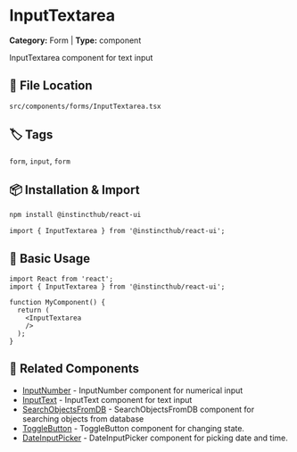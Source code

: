 # InputTextarea

**Category:** Form | **Type:** component

InputTextarea component for text input

## 📁 File Location

`src/components/forms/InputTextarea.tsx`

## 🏷️ Tags

`form`, `input`, `form`

## 📦 Installation & Import

```bash
npm install @instincthub/react-ui
```

```tsx
import { InputTextarea } from '@instincthub/react-ui';
```

## 🚀 Basic Usage

```tsx
import React from 'react';
import { InputTextarea } from '@instincthub/react-ui';

function MyComponent() {
  return (
    <InputTextarea
    />
  );
}
```

## 🔗 Related Components

- [InputNumber](./InputNumber.md) - InputNumber component for numerical input
- [InputText](./InputText.md) - InputText component for text input
- [SearchObjectsFromDB](./SearchObjectsFromDB.md) - SearchObjectsFromDB component for searching objects from database
- [ToggleButton](./ToggleButton.md) - ToggleButton component for changing state.
- [DateInputPicker](./DateInputPicker.md) - DateInputPicker component for picking date and time.

